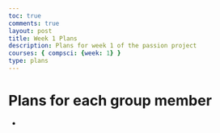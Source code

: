```yaml
---
toc: true
comments: true
layout: post
title: Week 1 Plans
description: Plans for week 1 of the passion project
courses: { compsci: {week: 1} }
type: plans
---
```


# Plans for each group member
- 